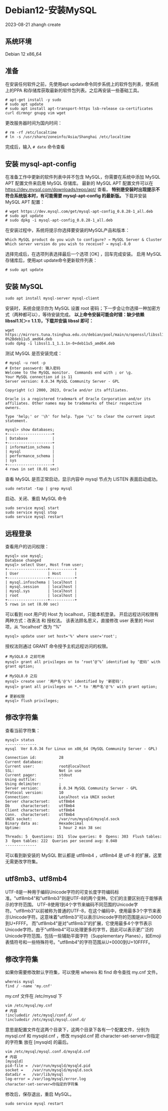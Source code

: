 # Debian12-安装MySQL
2023-08-21 zhangh create

## 系统环境
Debian 12 x86_64

## 准备
在安装任何软件之前，先使用apt update命令同步系统上的软件包列表，使系统上的PPA 和存储库获取最新的软件包列表。之后再安装一些基础工具。
```
# apt-get install -y sudo
# sudo apt update
# sudo apt install apt-transport-https lsb-release ca-certificates curl dirmngr gnupg vim wget
```
更改服务器时间为国内时间：
```
# rm -rf /etc/localtime
# ln -s /usr/share/zoneinfo/Asia/Shanghai /etc/localtime
```
完成后，输入 `# date` 命令查看

## 安装 mysql-apt-config
在准备工作中更新的软件列表中并不包含 MySQL，你需要在系统中添加 MySQL APT 配置文件来启用 MySQL 存储库。
最新的 MySQL APT 配置文件可以在 https://dev.mysql.com/downloads/repo/apt/ 查看。
**特别是安装时出现提示不符合系统版本时，有可能需要 mysql-apt-config 的最新版。**
下载并安装 MySQL APT 配置：
```
# wget https://dev.mysql.com/get/mysql-apt-config_0.8.28-1_all.deb
# sudo apt update
# sudo dpkg -i mysql-apt-config_0.8.28-1_all.deb
```
在安装过程中，系统将提示你选择要安装的MySQL产品和版本：
```
Which MySQL product do you wish to configure? → MySQL Server & Cluster
Which server version do you wish to receive? → mysql-8.0
```
选择完成后，在选项列表选择最后一个选项 [OK] ，回车完成安装。
启用 MySQL 存储库后，使用apt update命令更新软件列表：
```
# sudo apt update
```
## 安装 MySQL
```
sudo apt install mysql-server mysql-client
```
安装时，系统会提示你为 MySQL 设置 root 密码；下一步会让你选择一种加密方式（两种都可以），等待安装完成。
**以上命令安装可能会时错：缺少依赖 libssl1.1(＞= 1.1.1)，下载并安装 libssl 即可：**
```
wget https://mirrors.tuna.tsinghua.edu.cn/debian/pool/main/o/openssl/libssl1.1_1.1.1n-0%2Bdeb11u5_amd64.deb
sudo dpkg -i libssl1.1_1.1.1n-0+deb11u5_amd64.deb
```
测试 MySQL 是否安装完成：
```
# mysql -u root -p
# Enter password: 输入密码
Welcome to the MySQL monitor.  Commands end with ; or \g.
Your MySQL connection id is 11
Server version: 8.0.34 MySQL Community Server - GPL

Copyright (c) 2000, 2023, Oracle and/or its affiliates.

Oracle is a registered trademark of Oracle Corporation and/or its
affiliates. Other names may be trademarks of their respective
owners.

Type 'help;' or '\h' for help. Type '\c' to clear the current input statement.

mysql> show databases;
+--------------------+
| Database           |
+--------------------+
| information_schema |
| mysql              |
| performance_schema |
| sys                |
+--------------------+
4 rows in set (0.01 sec)
```
查看 MySQL 是否正常启动，显示内容中 mysql 节点为 LISTEN 表面启动成功。
```
sudo netstat -tap | grep mysql
```
启动、关闭、重启 MySQL 命令
```
sudo service mysql start
sudo service mysql stop
sudo service mysql restart
```

## 远程登录
查看用户的访问权限：
```
mysql> use mysql;
Database changed
mysql> select User, Host from user;
+------------------+-----------+
| User             | Host      |
+------------------+-----------+
| mysql.infoschema | localhost |
| mysql.session    | localhost |
| mysql.sys        | localhost |
| root             | localhost |
+------------------+-----------+
5 rows in set (0.00 sec)
```
可以看到 root 用户的 Host 为 localhost，只能本机登录。
开启远程访问权限有两种方式：改表法 和 授权法。
该表法顾名思义，直接修改 user 表里的 Host 项，从 “localhost“ 改为 “%”
```
mysql> update user set host='%' where user='root';
```
授权法则通过 GRANT 命令授予主机远程访问的权限。
```
# MySQL8.0 之前可用
mysql> grant all privileges on to ‘root’@‘%’ identified by ‘密码’ with grant option;

# MySQL8.0 之后
mysql> create user '用户名'@'%' identified by '新密码';
mysql> grant all privileges on *.* to '用户名'@'%' with grant option;

# 更新权限
mysql> flush privileges;
```

## 修改字符集
查看当前字符集：
```
mysql> status
--------------
mysql  Ver 8.0.34 for Linux on x86_64 (MySQL Community Server - GPL)

Connection id:          28
Current database:
Current user:           root@localhost
SSL:                    Not in use
Current pager:          stdout
Using outfile:          ''
Using delimiter:        ;
Server version:         8.0.34 MySQL Community Server - GPL
Protocol version:       10
Connection:             Localhost via UNIX socket
Server characterset:    utf8mb4
Db     characterset:    utf8mb4
Client characterset:    utf8mb4
Conn.  characterset:    utf8mb4
UNIX socket:            /var/run/mysqld/mysqld.sock
Binary data as:         Hexadecimal
Uptime:                 1 hour 2 min 38 sec

Threads: 5  Questions: 151  Slow queries: 0  Opens: 303  Flush tables: 3  Open tables: 222  Queries per second avg: 0.040
--------------
```
可以看到新安装的 MySQL 默认都是 utf8mb4 ，utf8mb4 是 utf-8 的扩展，这里无需更改字符集。

## utf8mb3、utf8mb4
UTF-8是一种用于编码Unicode字符的可变长度字符编码标准。"utf8mb4"和"utf8mb3"则是UTF-8的两个变种。它们的主要区别在于能够表示的字符范围。
UTF-8使用1到4个字节来编码不同范围的Unicode字符。"utf8mb3"以前被称为普通的UTF-8，在这个编码中，使用最多3个字节来表示Unicode字符。这意味着"utf8mb3"可以表示Unicode字符的范围是从U+0000到U+FFFF。
而"utf8mb4"是对"utf8mb3"的扩展，它使用最多4个字节表示Unicode字符。由于"utf8mb4"可以处理更多的字节，因此可以表示更广泛的Unicode字符范围，包括一些辅助平面字符（Supplementary Planes），如Emoji表情符号和一些特殊符号。"utf8mb4"的字符范围从U+0000到U+10FFFF。

## 修改字符集
如果你需要修改默认字符集，可以使用 whereis 和 find 命令查找 my.cnf 文件。
```
whereis mysql
find / -name 'my.cnf'
```
my.cnf 文件在 /etc/mysql 下
```
vim /etc/mysql/my.cnf
# 内容
!includedir /etc/mysql/conf.d/
!includedir /etc/mysql/mysql.conf.d/
```
意思是配置文件在这两个目录下，这两个目录下各有一个配置文件，分别为 mysql.cnf 和 mysqld.cnf ，修改 mysqld.cnf 把 character-set-server=你指定的字符集 放在 [mysqld] 的最后。
```
vim /etc/mysql/mysql.conf.d/mysqld.cnf
# 内容
[mysqld]
pid-file =  /var/run/mysqld/mysqld.pid
socket =    /var/run/mysqld/mysqld.sock
datadir =   /var/lib/mysql
log-error = /var/log/mysql/error.log
character-set-server=你指定的字符集
```
修改后，保存退出，重启 MySQL。
```
sudo service mysql restart
```